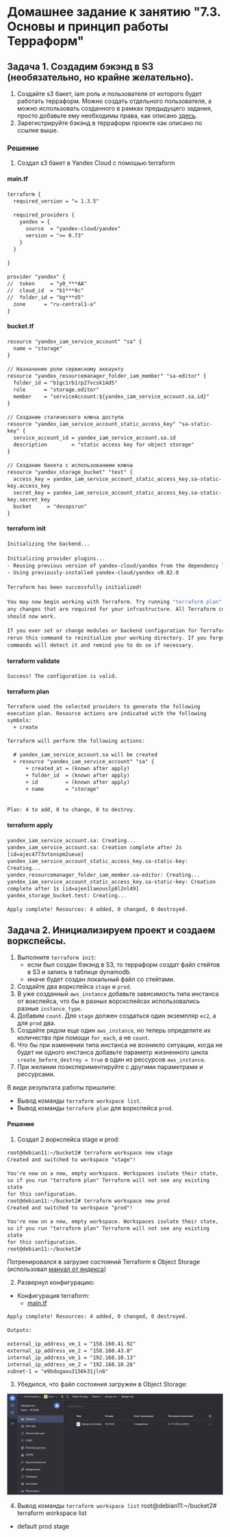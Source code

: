# Домашнее задание к занятию "7.3. Основы и принцип работы Терраформ"

## Задача 1. Создадим бэкэнд в S3 (необязательно, но крайне желательно).

1. Создайте s3 бакет, iam роль и пользователя от которого будет работать терраформ. Можно создать отдельного пользователя,
а можно использовать созданного в рамках предыдущего задания, просто добавьте ему необходимы права, как описано 
[здесь](https://www.terraform.io/docs/backends/types/s3.html).
1. Зарегистрируйте бэкэнд в терраформ проекте как описано по ссылке выше. 

### Решение
1. Создал s3 бакет в Yandex Cloud c помошью terraform

#### main.tf     
```
terraform {
  required_version = "= 1.3.5"

  required_providers {
    yandex = {
      source  = "yandex-cloud/yandex"
      version = ">= 0.73"
    }
  }

}

provider "yandex" {
//  token     = "y0_***AA"
//  cloud_id  = "b1***8c"
//  folder_id = "bg***d5"
  zone      = "ru-central1-a"
}

```

#### bucket.tf
```
resource "yandex_iam_service_account" "sa" {
  name = "storage"
}

// Назначение роли сервисному аккаунту
resource "yandex_resourcemanager_folder_iam_member" "sa-editor" {
  folder_id = "b1gc1rb1rp27vcsk14d5"
  role      = "storage.editor"
  member    = "serviceAccount:${yandex_iam_service_account.sa.id}"
}

// Создание статического ключа доступа
resource "yandex_iam_service_account_static_access_key" "sa-static-key" {
  service_account_id = yandex_iam_service_account.sa.id
  description        = "static access key for object storage"
}

// Создание бакета с использованием ключа
resource "yandex_storage_bucket" "test" {
  access_key = yandex_iam_service_account_static_access_key.sa-static-key.access_key
  secret_key = yandex_iam_service_account_static_access_key.sa-static-key.secret_key
  bucket     = "devopsrun"
}

```
#### terraform init
```bash
Initializing the backend...

Initializing provider plugins...
- Reusing previous version of yandex-cloud/yandex from the dependency lock file
- Using previously-installed yandex-cloud/yandex v0.82.0

Terraform has been successfully initialized!

You may now begin working with Terraform. Try running "terraform plan" to see
any changes that are required for your infrastructure. All Terraform commands
should now work.

If you ever set or change modules or backend configuration for Terraform,
rerun this command to reinitialize your working directory. If you forget, other
commands will detect it and remind you to do so if necessary.

```

#### terraform validate
```
Success! The configuration is valid.
```
#### terraform plan
```
Terraform used the selected providers to generate the following execution plan. Resource actions are indicated with the following symbols:
  + create

Terraform will perform the following actions:

  # yandex_iam_service_account.sa will be created
  + resource "yandex_iam_service_account" "sa" {
      + created_at = (known after apply)
      + folder_id  = (known after apply)
      + id         = (known after apply)
      + name       = "storage"


Plan: 4 to add, 0 to change, 0 to destroy.

```
#### terraform apply
```
yandex_iam_service_account.sa: Creating...
yandex_iam_service_account.sa: Creation complete after 2s [id=ajec4773vtonspm2ueue]
yandex_iam_service_account_static_access_key.sa-static-key: Creating...
yandex_resourcemanager_folder_iam_member.sa-editor: Creating...
yandex_iam_service_account_static_access_key.sa-static-key: Creation complete after 1s [id=ajen1laeouslp8l2nl49]
yandex_storage_bucket.test: Creating...

Apply complete! Resources: 4 added, 0 changed, 0 destroyed.

```
## Задача 2. Инициализируем проект и создаем воркспейсы. 

1. Выполните `terraform init`:
    * если был создан бэкэнд в S3, то терраформ создат файл стейтов в S3 и запись в таблице 
dynamodb.
    * иначе будет создан локальный файл со стейтами.  
1. Создайте два воркспейса `stage` и `prod`.
1. В уже созданный `aws_instance` добавьте зависимость типа инстанса от вокспейса, что бы в разных ворскспейсах 
использовались разные `instance_type`.
1. Добавим `count`. Для `stage` должен создаться один экземпляр `ec2`, а для `prod` два. 
1. Создайте рядом еще один `aws_instance`, но теперь определите их количество при помощи `for_each`, а не `count`.
1. Что бы при изменении типа инстанса не возникло ситуации, когда не будет ни одного инстанса добавьте параметр
жизненного цикла `create_before_destroy = true` в один из рессурсов `aws_instance`.
1. При желании поэкспериментируйте с другими параметрами и рессурсами.

В виде результата работы пришлите:
* Вывод команды `terraform workspace list`.
* Вывод команды `terraform plan` для воркспейса `prod`.  

#### Решение
1. Создал 2 воркспейса stage и prod:
```
root@debian11:~/bucket2# terraform workspace new stage
Created and switched to workspace "stage"!

You're now on a new, empty workspace. Workspaces isolate their state,
so if you run "terraform plan" Terraform will not see any existing state
for this configuration.
root@debian11:~/bucket2# terraform workspace new prod
Created and switched to workspace "prod"!

You're now on a new, empty workspace. Workspaces isolate their state,
so if you run "terraform plan" Terraform will not see any existing state
for this configuration.
root@debian11:~/bucket2#

```
Потренировался в загрузке состояний Terraform в Object Storage (использовал [мануал от яндекса](https://cloud.yandex.ru/docs/tutorials/infrastructure-management/terraform-state-storage#configure-terraform))

2. Развернул конфигурацию:  

- Конфигурация terraform:
  - [main.tf](src/main.tf)
```
Apply complete! Resources: 4 added, 0 changed, 0 destroyed.

Outputs:

external_ip_address_vm_1 = "158.160.41.92"
external_ip_address_vm_2 = "158.160.43.8"
internal_ip_address_vm_1 = "192.168.10.13"
internal_ip_address_vm_2 = "192.168.10.26"
subnet-1 = "e9bdogaou3156k31jln6"

```

3. Убедился, что файл состояния загружен в Object Storage:

![файл состояния](src/Screenshot_7.png)

4. Вывод команды `terraform workspace list`
root@debian11:~/bucket2# terraform workspace list
* default
  prod
  stage

